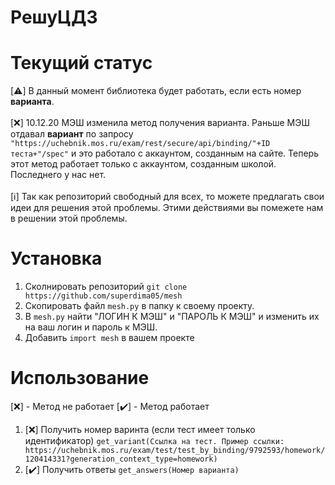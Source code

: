 # РешуЦДЗ 

    
# Текущий статус
[:warning:] В данный момент библиотека будет работать, если есть номер **варианта**.</br></br>
[:x:] 10.12.20 МЭШ изменила метод получения варианта. Раньше МЭШ отдавал **вариант** по запросу `"https://uchebnik.mos.ru/exam/rest/secure/api/binding/"+ID теста+"/spec"` и это работало с аккаунтом, созданным на сайте. Теперь этот метод работает только с аккаунтом, созданным школой. Последнего у нас нет.</br></br>
[:information_source:] Так как репозиторий свободный для всех, то можете предлагать свои идеи для решения этой проблемы. Этими действиями вы помежете нам в решении этой проблемы.
    
# Установка
  1. Сколнировать репозиторий `git clone https://github.com/superdima05/mesh`
  2. Скопировать файл `mesh.py` в папку к своему проекту.
  3. В `mesh.py` найти "ЛОГИН К МЭШ" и "ПАРОЛЬ К МЭШ" и изменить их на ваш логин и пароль к МЭШ.
  3. Добавить `import mesh` в вашем проекте
  
# Использование
  [:x:] - Метод не работает
  [:heavy_check_mark:] - Метод работает
  1. [:x:] Получить номер варинта (если тест имеет только идентификатор) `get_variant(Cсылка на тест. Пример ссылки: https://uchebnik.mos.ru/exam/test/test_by_binding/9792593/homework/120414331?generation_context_type=homework)`
  2. [:heavy_check_mark:] Получить ответы `get_answers(Номер варианта)`
